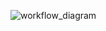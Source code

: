 ![workflow_diagram](https://github.com/user-attachments/assets/8bd89a8e-d612-46ff-9322-4f042101cd3f)
